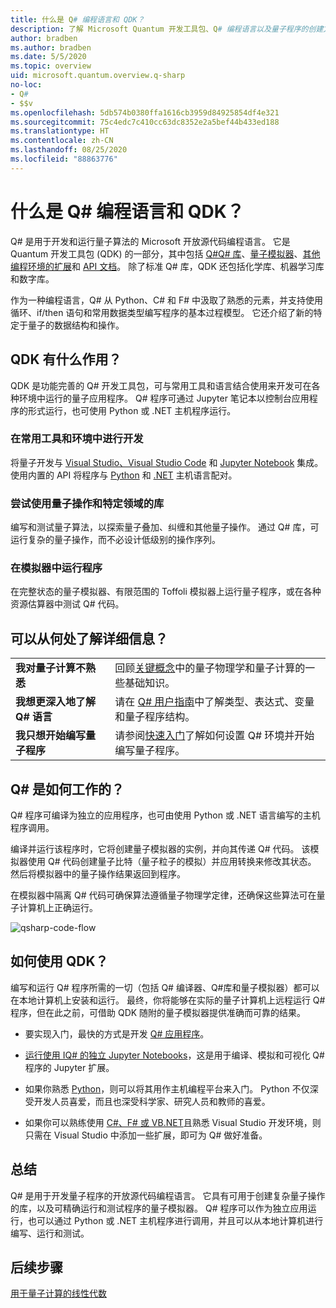 ```yaml
---
title: 什么是 Q# 编程语言和 QDK？
description: 了解 Microsoft Quantum 开发工具包、Q# 编程语言以及量子程序的创建方式。
author: bradben
ms.author: bradben
ms.date: 5/5/2020
ms.topic: overview
uid: microsoft.quantum.overview.q-sharp
no-loc:
- Q#
- $$v
ms.openlocfilehash: 5db574b0380ffa1616cb3959d84925854df4e321
ms.sourcegitcommit: 75c4edc7c410cc63dc8352e2a5bef44b433ed188
ms.translationtype: HT
ms.contentlocale: zh-CN
ms.lasthandoff: 08/25/2020
ms.locfileid: "88863776"
---
```

# <a name="what-are-the-no-locq-programming-language-and-qdk"></a>什么是 Q# 编程语言和 QDK？

Q# 是用于开发和运行量子算法的 Microsoft 开放源代码编程语言。 它是 Quantum 开发工具包 (QDK) 的一部分，其中包括 [Q#Q# 库](xref:microsoft.quantum.libraries)、[量子模拟器](xref:microsoft.quantum.machines)、[其他编程环境的扩展](xref:microsoft.quantum.install)和 [API 文档](xref:microsoft.quantum.standardlibsintro)。 除了标准 Q# 库，QDK 还包括化学库、机器学习库和数字库。

作为一种编程语言，Q# 从 Python、C# 和 F# 中汲取了熟悉的元素，并支持使用循环、if/then 语句和常用数据类型编写程序的基本过程模型。 它还介绍了新的特定于量子的数据结构和操作。

## <a name="what-can-i-do-with-the-qdk"></a>QDK 有什么作用？

QDK 是功能完善的 Q# 开发工具包，可与常用工具和语言结合使用来开发可在各种环境中运行的量子应用程序。 Q# 程序可通过 Jupyter 笔记本以控制台应用程序的形式运行，也可使用 Python 或 .NET 主机程序运行。

### <a name="develop-in-common-tools-and-environments"></a>在常用工具和环境中进行开发

将量子开发与 [Visual Studio、Visual Studio Code](xref:microsoft.quantum.install.standalone) 和 [Jupyter Notebook](xref:microsoft.quantum.install.jupyter) 集成。 使用内置的 API 将程序与 [Python](xref:microsoft.quantum.install.python) 和 [.NET](xref:microsoft.quantum.install.cs) 主机语言配对。

### <a name="try-quantum-operations-and-domain-specific-libraries"></a>尝试使用量子操作和特定领域的库

编写和测试量子算法，以探索量子叠加、纠缠和其他量子操作。 通过 Q# 库，可运行复杂的量子操作，而不必设计低级别的操作序列。

### <a name="run-programs-in-simulators"></a>在模拟器中运行程序

在完整状态的量子模拟器、有限范围的 Toffoli 模拟器上运行量子程序，或在各种资源估算器中测试 Q# 代码。 

## <a name="where-can-i-learn-more"></a>可以从何处了解详细信息？

|||
| ---- | ---- |
| **我对量子计算不熟悉** | 回顾[关键概念](xref:microsoft.quantum.overview.understanding)中的量子物理学和量子计算的一些基础知识。|
| **我想更深入地了解 Q# 语言** | 请在 [Q# 用户指南](xref:microsoft.quantum.guide)中了解类型、表达式、变量和量子程序结构。|
| **我只想开始编写量子程序** | 请参阅[快速入门](xref:microsoft.quantum.install)了解如何设置 Q# 环境并开始编写量子程序。|

## <a name="how-does-no-locq-work"></a>Q# 是如何工作的？

Q# 程序可编译为独立的应用程序，也可由使用 Python 或 .NET 语言编写的主机程序调用。

编译并运行该程序时，它将创建量子模拟器的实例，并向其传递 Q# 代码。 该模拟器使用 Q# 代码创建量子比特（量子粒子的模拟）并应用转换来修改其状态。 然后将模拟器中的量子操作结果返回到程序。  

在模拟器中隔离 Q# 代码可确保算法遵循量子物理学定律，还确保这些算法可在量子计算机上正确运行。

![qsharp-code-flow](~/media/qsharp-code-flow.png)

## <a name="how-do-i-use-the-qdk"></a>如何使用 QDK？

编写和运行 Q# 程序所需的一切（包括 Q# 编译器、Q#库和量子模拟器）都可以在本地计算机上安装和运行。 最终，你将能够在实际的量子计算机上远程运行 Q# 程序，但在此之前，可借助 QDK 随附的量子模拟器提供准确而可靠的结果。

- 要实现入门，最快的方式是开发 [Q# 应用程序](xref:microsoft.quantum.install.standalone)。

- [运行使用 IQ# 的独立 Jupyter Notebooks](xref:microsoft.quantum.install.jupyter)，这是用于编译、模拟和可视化 Q# 程序的 Jupyter 扩展。

- 如果你熟悉 [Python](xref:microsoft.quantum.install.python)，则可以将其用作主机编程平台来入门。 Python 不仅深受开发人员喜爱，而且也深受科学家、研究人员和教师的喜爱。

- 如果你可以熟练使用 [C#、F# 或 VB.NET](xref:microsoft.quantum.install.cs)且熟悉 Visual Studio 开发环境，则只需在 Visual Studio 中添加一些扩展，即可为 Q# 做好准备。  

## <a name="summary"></a>总结

Q# 是用于开发量子程序的开放源代码编程语言。 它具有可用于创建复杂量子操作的库，以及可精确运行和测试程序的量子模拟器。 Q# 程序可以作为独立应用运行，也可以通过 Python 或 .NET 主机程序进行调用，并且可以从本地计算机进行编写、运行和测试。

## <a name="next-steps"></a>后续步骤

[用于量子计算的线性代数](xref:microsoft.quantum.overview.algebra)
